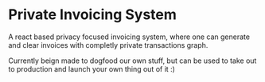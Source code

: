 # Private Invoicing System

A react based privacy focused invoicing system, where one can generate and clear invoices with completly private transactions graph.

Currently beign made to dogfood our own stuff, but can be used to take out to production and launch your own thing out of it :)
